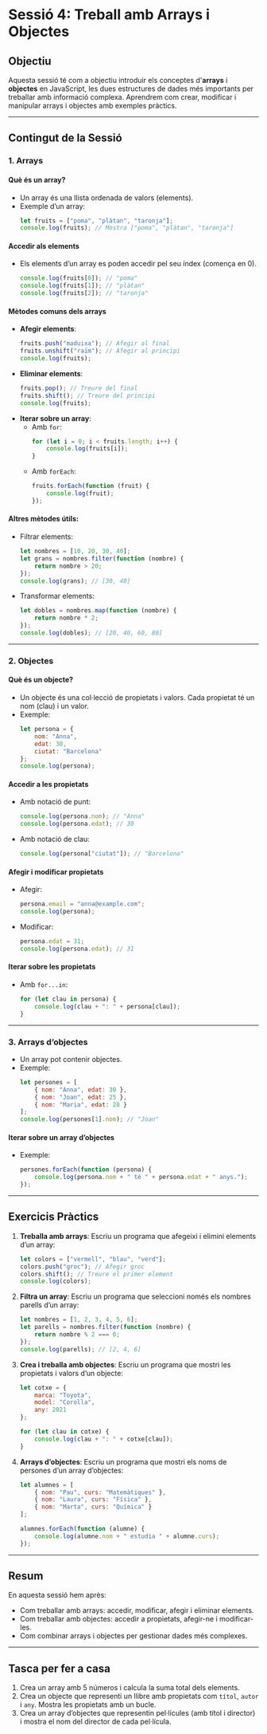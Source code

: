 # Sessió 4: Treball amb Arrays i Objectes

## Objectiu
Aquesta sessió té com a objectiu introduir els conceptes d'**arrays** i **objectes** en JavaScript, les dues estructures de dades més importants per treballar amb informació complexa. Aprendrem com crear, modificar i manipular arrays i objectes amb exemples pràctics.

---

## Contingut de la Sessió

### 1. Arrays

#### Què és un array?
- Un array és una llista ordenada de valors (elements).
- Exemple d’un array:
  ```javascript
  let fruits = ["poma", "plàtan", "taronja"];
  console.log(fruits); // Mostra ["poma", "plàtan", "taronja"]
  ```

#### Accedir als elements
- Els elements d’un array es poden accedir pel seu índex (comença en 0).
  ```javascript
  console.log(fruits[0]); // "poma"
  console.log(fruits[1]); // "plàtan"
  console.log(fruits[2]); // "taronja"
  ```

#### Mètodes comuns dels arrays
- **Afegir elements**:
  ```javascript
  fruits.push("maduixa"); // Afegir al final
  fruits.unshift("raïm"); // Afegir al principi
  console.log(fruits);
  ```
- **Eliminar elements**:
  ```javascript
  fruits.pop(); // Treure del final
  fruits.shift(); // Treure del principi
  console.log(fruits);
  ```
- **Iterar sobre un array**:
  - Amb `for`:
    ```javascript
    for (let i = 0; i < fruits.length; i++) {
        console.log(fruits[i]);
    }
    ```
  - Amb `forEach`:
    ```javascript
    fruits.forEach(function (fruit) {
        console.log(fruit);
    });
    ```

#### Altres mètodes útils:
- Filtrar elements:
  ```javascript
  let nombres = [10, 20, 30, 40];
  let grans = nombres.filter(function (nombre) {
      return nombre > 20;
  });
  console.log(grans); // [30, 40]
  ```
- Transformar elements:
  ```javascript
  let dobles = nombres.map(function (nombre) {
      return nombre * 2;
  });
  console.log(dobles); // [20, 40, 60, 80]
  ```

---

### 2. Objectes

#### Què és un objecte?
- Un objecte és una col·lecció de propietats i valors. Cada propietat té un nom (clau) i un valor.
- Exemple:
  ```javascript
  let persona = {
      nom: "Anna",
      edat: 30,
      ciutat: "Barcelona"
  };
  console.log(persona);
  ```

#### Accedir a les propietats
- Amb notació de punt:
  ```javascript
  console.log(persona.nom); // "Anna"
  console.log(persona.edat); // 30
  ```
- Amb notació de clau:
  ```javascript
  console.log(persona["ciutat"]); // "Barcelona"
  ```

#### Afegir i modificar propietats
- Afegir:
  ```javascript
  persona.email = "anna@example.com";
  console.log(persona);
  ```
- Modificar:
  ```javascript
  persona.edat = 31;
  console.log(persona.edat); // 31
  ```

#### Iterar sobre les propietats
- Amb `for...in`:
  ```javascript
  for (let clau in persona) {
      console.log(clau + ": " + persona[clau]);
  }
  ```

---

### 3. Arrays d’objectes
- Un array pot contenir objectes.
- Exemple:
  ```javascript
  let persones = [
      { nom: "Anna", edat: 30 },
      { nom: "Joan", edat: 25 },
      { nom: "Maria", edat: 28 }
  ];
  console.log(persones[1].nom); // "Joan"
  ```

#### Iterar sobre un array d’objectes
- Exemple:
  ```javascript
  persones.forEach(function (persona) {
      console.log(persona.nom + " té " + persona.edat + " anys.");
  });
  ```

---

## Exercicis Pràctics

1. **Treballa amb arrays**:
   Escriu un programa que afegeixi i elimini elements d’un array:
   ```javascript
   let colors = ["vermell", "blau", "verd"];
   colors.push("groc"); // Afegir groc
   colors.shift(); // Treure el primer element
   console.log(colors);
   ```

2. **Filtra un array**:
   Escriu un programa que seleccioni només els nombres parells d’un array:
   ```javascript
   let nombres = [1, 2, 3, 4, 5, 6];
   let parells = nombres.filter(function (nombre) {
       return nombre % 2 === 0;
   });
   console.log(parells); // [2, 4, 6]
   ```

3. **Crea i treballa amb objectes**:
   Escriu un programa que mostri les propietats i valors d’un objecte:
   ```javascript
   let cotxe = {
       marca: "Toyota",
       model: "Corolla",
       any: 2021
   };

   for (let clau in cotxe) {
       console.log(clau + ": " + cotxe[clau]);
   }
   ```

4. **Arrays d’objectes**:
   Escriu un programa que mostri els noms de persones d’un array d’objectes:
   ```javascript
   let alumnes = [
       { nom: "Pau", curs: "Matemàtiques" },
       { nom: "Laura", curs: "Física" },
       { nom: "Marta", curs: "Química" }
   ];

   alumnes.forEach(function (alumne) {
       console.log(alumne.nom + " estudia " + alumne.curs);
   });
   ```

---

## Resum
En aquesta sessió hem après:
- Com treballar amb arrays: accedir, modificar, afegir i eliminar elements.
- Com treballar amb objectes: accedir a propietats, afegir-ne i modificar-les.
- Com combinar arrays i objectes per gestionar dades més complexes.

---

## Tasca per fer a casa
1. Crea un array amb 5 números i calcula la suma total dels elements.
2. Crea un objecte que representi un llibre amb propietats com `títol`, `autor` i `any`. Mostra les propietats amb un bucle.
3. Crea un array d’objectes que representin pel·lícules (amb títol i director) i mostra el nom del director de cada pel·lícula.
